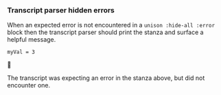 ### Transcript parser hidden errors

When an expected error is not encountered in a `unison :hide-all :error` block
then the transcript parser should print the stanza
and surface a helpful message.

``` unison :hide-all :error
myVal = 3
```

🛑

The transcript was expecting an error in the stanza above, but did not encounter one.
